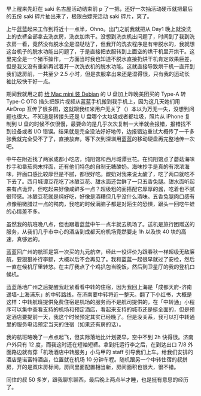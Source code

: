 <!-- ##{"timestamp":1760111999}## -->
早上醒来先赶在 saki 名古屋活动结束前 p 了一把，还好一次抽活动硬币就把最后的五份 saki 碎片抽出来了，极限白嫖完活动 saki 碎片，爽了。

上午蓝蓝起来工作到将近十一点半，Ohno。出门之前我就把从 Day1 晚上就没洗上的衣裤全部拿去洗衣房，洗衣加烘干。没想到洗衣机出问题了，时间到了我到洗衣房一看，竟然没有脱水全是湿哒哒了，但我开的洗衣程序是有带脱水的，我就想这台机子的脱水功能出问题了，于是直接把衣服转到上面空的烘干机里开烘干。这里完全是一个猪币操作，一方面当时我也知道不脱水直接扔烘干机肯定效果巨差，但是我又没有重新再试着开一次洗衣机的脱水功能。这就直接导致烘干机一直开到我们退房前，一共至少 2.5 小时，但是衣服拿出来还是湿得很，只有我的运动长袖比较快干好一点。

期间我就用之前 [给 Mac mini 装 Debian](/post/fu-huo-lao-gu-dong-%20Mac%20mini%20%282014%29%20-%20-an-zhuang-%20Debian%2013%20-ji-lu.html) 的 U 盘加上昨晚美团买的 Type-A 转 Type-C OTG 插头把照片视频从蓝蓝手机搬到我手机上，因为这几天她们用 AirDrop 互传了很多图，这就跟我红米用户无关了（）本以为万无一失，没想到问题也很大。不知道是转接头还是 U 盘哪个太垃圾或者都垃圾，照片从 iPhone 复制到 U 盘的时候不仅很慢，最要命的是几乎次次复制一大半就会报错，报错找不到设备或者 I/O 错误。结果就是完全没法好好地传，边报错边重试大概传了一千多张我就完全受不了了，直接放弃，等下次到深圳用蓝蓝的移动硬盘再完整地传一次吧。

中午在附近找了两家成都小吃店，纯阳馆和西月城谭豆花。在纯阳馆点了蘑菇海味抄手和番茄肉末拌面，还有他们特色的自制无糖酸奶。海味抄手是真的有浓浓海味，拌面口感比较厚但是不腻，都很好吃。酸奶对我来说太酸了，吃了两口就吃不下去了。西月城谭豆花吃了冰酿豆花、甜水面还尝鲜了一只五香兔腿。甜水面听起来有点诡异，但吃起来好像咸鲜多一点？超级粗的面搭配它厚厚的酱，吃着也不腻很带感。冰酿豆花就是纯好吃，好像是酒糟但几乎没什么酒味。五香兔腿肉口感有点像稍微腊过一点的鸭肉，我吃的时候满脑子都是对陌生的恐惧，跟头一回吃牛蛙的心情差不多。

虽然我的航班晚八点，但也跟着蓝蓝中午一点半就去机场了。送机是旅行团赠送的服务，从我们几乎市中心的酒店到成都天府机场竟然要走 1h 以及快 40 块的高速，真够远的。

蓝蓝回广州的航班是第一次买的九元航空，经此一役评价为跟春秋一样超级无敌廉航，要狠狠补行李额，大概以后不会再见了。我和蓝蓝一起很早就过了安检，然后一直在候机厅里转悠。在主厅我点了个鸡扒包当晚饭，然后到卫星厅的我的登机口候机。

蓝蓝落地广州之后提醒我赶紧看看中转的住宿，因为我回上海是「成都天府-济南遥墙-上海浦东」的中转路线，在济南要中转将近一整天。翻了下小红书，大概是这样：中转航班提供免费住宿是机场的服务而不是航司提供的，在「中转通」小程序可以集中查看支持的机场和预定酒店，看起来支持的城市还是挺全面的，但是预定酒店要提前一天，我这个时候预定其实已经晚了。但是没关系，我可以打中转通里的服务电话预定当天的住宿（如果还有房的话）。

我的航班略晚了一点点起飞，但实际落地比计划要早，空中不到 2h 快得很。济南户外只有 12 度，而我这时还在短袖短裤。拿到托运行李之后，在到达出口 7/8 外面路边就有穿「机场酒店中转服务」小马甲的 staff 引导我们上车。给我们安排的酒店是诺富特酒店，位置就在机场 10 分钟车程。随机跟另一个中转住宿的叔拼房，开的是双床房标间，房间里面配置相当新，房间面积也很大，很不错。

同住的叔 50 多岁，跟我聊东聊西，最后晚上两点半才睡，也是挺有意思的经历了。